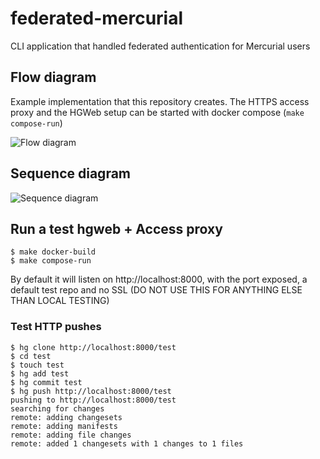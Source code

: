 # federated-mercurial


CLI application that handled federated authentication for Mercurial users

## Flow diagram

Example implementation that this repository creates. The HTTPS access proxy and the HGWeb setup can be started with
docker compose (`make compose-run`)

![Flow diagram](https://raw.githubusercontent.com/mozilla-iam/federated-mercurial/master/docs/img/diagram.png)

## Sequence diagram

![Sequence diagram](https://raw.githubusercontent.com/mozilla-iam/federated-mercurial/master/docs/img/sequence.png)


## Run a test hgweb + Access proxy

```
$ make docker-build
$ make compose-run
```

By default it will listen on http://localhost:8000, with the port exposed, a default test repo and no SSL (DO NOT USE
THIS FOR ANYTHING ELSE THAN LOCAL TESTING)


### Test HTTP pushes

```
$ hg clone http://localhost:8000/test
$ cd test
$ touch test
$ hg add test
$ hg commit test
$ hg push http://localhost:8000/test
pushing to http://localhost:8000/test
searching for changes
remote: adding changesets
remote: adding manifests
remote: adding file changes
remote: added 1 changesets with 1 changes to 1 files
```
